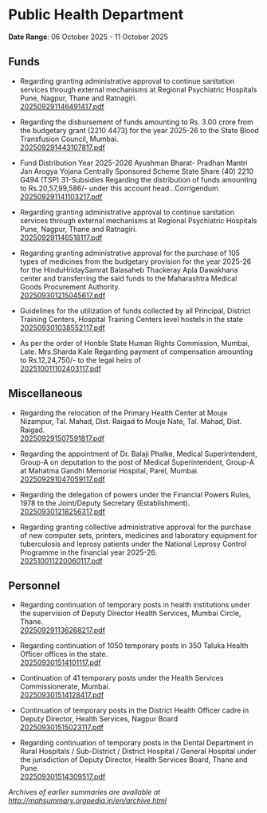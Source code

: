 # Public Health Department

**Date Range**: 06 October 2025 - 11 October 2025


## Funds
- Regarding granting administrative approval to continue sanitation services through external mechanisms at Regional Psychiatric Hospitals Pune, Nagpur, Thane and Ratnagiri.\
  [202509291146491417.pdf](https://gr.maharashtra.gov.in/Site/Upload/Government%20Resolutions/English/202509291146491417.pdf)

- Regarding the disbursement of funds amounting to Rs. 3.00 crore from the budgetary grant (2210 4473) for the year 2025-26 to the State Blood Transfusion Council, Mumbai.\
  [202509291443107817.pdf](https://gr.maharashtra.gov.in/Site/Upload/Government%20Resolutions/English/202509291443107817.pdf)

- Fund Distribution Year 2025-2026  Ayushman Bharat- Pradhan Mantri Jan Arogya Yojana Centrally Sponsored Scheme State Share (40) 2210 G494 (TSP) 31-Subsidies Regarding the distribution of funds amounting to Rs.20,57,99,586/- under this account head...Corrigendum.\
  [202509291141103217.pdf](https://gr.maharashtra.gov.in/Site/Upload/Government%20Resolutions/English/202509291141103217.pdf)

- Regarding granting administrative approval to continue sanitation services through external mechanisms at Regional Psychiatric Hospitals Pune, Nagpur, Thane and Ratnagiri.\
  [202509291146518117.pdf](https://gr.maharashtra.gov.in/Site/Upload/Government%20Resolutions/English/202509291146518117.pdf)

- Regarding granting administrative approval for the purchase of 105 types of medicines from the budgetary provision for the year 2025-26 for the HinduHridaySamrat Balasaheb Thackeray Apla Dawakhana center and transferring the said funds to the Maharashtra Medical Goods Procurement Authority.\
  [202509301215045617.pdf](https://gr.maharashtra.gov.in/Site/Upload/Government%20Resolutions/English/202509301215045617.pdf)

- Guidelines for the utilization of funds collected by all Principal, District Training Centers, Hospital Training Centers level hostels in the state\
  [202509301038552117.pdf](https://gr.maharashtra.gov.in/Site/Upload/Government%20Resolutions/English/202509301038552117.pdf)

- As per the order of Honble State Human Rights Commission, Mumbai, Late. Mrs.Sharda Kale Regarding payment of compensation amounting to Rs.12,24,750/- to the legal heirs of\
  [202510011102403117.pdf](https://gr.maharashtra.gov.in/Site/Upload/Government%20Resolutions/English/202510011102403117.pdf)

## Miscellaneous
- Regarding the relocation of the Primary Health Center at Mouje Nizampur, Tal. Mahad, Dist. Raigad to Mouje Nate, Tal. Mahad, Dist. Raigad.\
  [202509291507591817.pdf](https://gr.maharashtra.gov.in/Site/Upload/Government%20Resolutions/English/202509291507591817.pdf)

- Regarding the appointment of Dr. Balaji Phalke, Medical Superintendent, Group-A on deputation to the post of Medical Superintendent, Group-A at Mahatma Gandhi Memorial Hospital, Parel, Mumbai.\
  [202509291047059117.pdf](https://gr.maharashtra.gov.in/Site/Upload/Government%20Resolutions/English/202509291047059117.pdf)

- Regarding the delegation of powers under the Financial Powers Rules, 1978 to the Joint/Deputy Secretary (Establishment).\
  [202509301218256317.pdf](https://gr.maharashtra.gov.in/Site/Upload/Government%20Resolutions/English/202509301218256317.pdf)

- Regarding granting collective administrative approval for the purchase of new computer sets, printers, medicines and laboratory equipment for tuberculosis and leprosy patients under the National Leprosy Control Programme in the financial year 2025-26.\
  [202510011220060117.pdf](https://gr.maharashtra.gov.in/Site/Upload/Government%20Resolutions/English/202510011220060117.pdf)

## Personnel
- Regarding continuation of temporary posts in health institutions under the supervision of Deputy Director Health Services, Mumbai Circle, Thane.\
  [202509291136268217.pdf](https://gr.maharashtra.gov.in/Site/Upload/Government%20Resolutions/English/202509291136268217.pdf)

- Regarding continuation of 1050 temporary posts in 350 Taluka Health Officer offices in the state.\
  [202509301514101117.pdf](https://gr.maharashtra.gov.in/Site/Upload/Government%20Resolutions/English/202509301514101117.pdf)

- Continuation of 41 temporary posts under the Health Services Commissionerate, Mumbai.\
  [202509301514128417.pdf](https://gr.maharashtra.gov.in/Site/Upload/Government%20Resolutions/English/202509301514128417.pdf)

- Continuation of temporary posts in the District Health Officer cadre in Deputy Director, Health Services, Nagpur Board\
  [202509301515023117.pdf](https://gr.maharashtra.gov.in/Site/Upload/Government%20Resolutions/English/202509301515023117.pdf)

- Regarding continuation of temporary posts in the Dental Department in Rural Hospitals / Sub-District / District Hospital / General Hospital under the jurisdiction of Deputy Director, Health Services Board, Thane and Pune.\
  [202509301514309517.pdf](https://gr.maharashtra.gov.in/Site/Upload/Government%20Resolutions/English/202509301514309517.pdf)


*Archives of earlier summaries are available at http://mahsummary.orgpedia.in/en/archive.html*